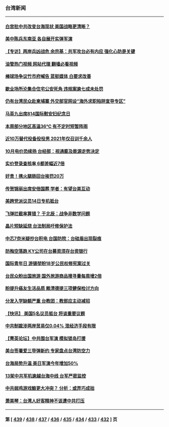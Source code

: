 ### 台湾新闻
---
#### [白宫批中共改变台海现状 美国战略更清晰？](../../pages/ncid1349361/n13802458.md?08150445) 
#### [美中陈兵东南亚 各自展开实弹军演](../../pages/ncid1349361/n13802464.md?08150445) 
#### [【专访】两岸兵凶战危 余宗基：共军攻台必有内应 强化心防是关键](../../pages/ncid1349361/n13802384.md?08150445) 
#### [油管热门视频 网站代理 翻墙必看视频](http://209.222.30.114:81/youtube.html?08150445)
#### [棒球场争议竹市府喊告 蓝挺媒体 白要求改善](../../pages/ncid1349361/n13802444.md?08150445) 
#### [歇业场所沦集合住宅公安死角 违规案逾七成未处罚](../../pages/ncid1349361/n13802446.md?08150445) 
#### [仍有台湾民众赴柬埔寨 外交部官网设“海外求职陷阱宣导专区”](../../pages/ncid1349361/n13802381.md?08150445) 
#### [马英九出席814国际慰安妇纪念日](../../pages/ncid1349361/n13802379.md?08150445) 
#### [本周部分地区高温36℃ 有不定时短暂阵雨](../../pages/ncid1349361/n13802380.md?08150445) 
#### [近10万替代役备役役男 2021年仅召训千余人](../../pages/ncid1349361/n13802395.md?08150445) 
#### [10月电价恐续扬 台经部：视通膨及能源走势决定](../../pages/ncid1349361/n13802387.md?08150445) 
#### [实价登录查核率 6都差幅近7倍](../../pages/ncid1349361/n13802383.md?08150445) 
#### [好贵！携火腿肠回台挨罚20万](../../pages/ncid1349361/n13802394.md?08150445) 
#### [传贺锦丽出席安倍国葬 学者：有望台美互动](../../pages/ncid1349361/n13802389.md?08150445) 
#### [美跨党派议员14日专机抵台](../../pages/ncid1349361/n13802356.md?08150445) 
#### [飞弹拦截率算错？ 于北辰：战争非数学问题](../../pages/ncid1349361/n13802347.md?08150445) 
#### [晶片短缺延烧 台法制局吁修保护法](../../pages/ncid1349361/n13802342.md?08150445) 
#### [中芯7奈米疑抄台积电 台国防院：台硅盾出现裂痕](../../pages/ncid1349361/n13802340.md?08150445) 
#### [防掏空落跑 KY公司在台募资须存台资银行](../../pages/ncid1349361/n13802331.md?08150445) 
#### [国际青年日 游锡堃盼18岁公民权修宪案过关](../../pages/ncid1349361/n13801277.md?08150445) 
#### [台民众盼出国旅游 国外旅游商品搜寻量每周增2倍](../../pages/ncid1349361/n13801275.md?08150445) 
#### [盼提升癌友生活品质 赖清德提三项健保检讨方向](../../pages/ncid1349361/n13801265.md?08150445) 
#### [分发入学缺额严重 台教团：教部应主动减招](../../pages/ncid1349361/n13801289.md?08150445) 
#### [【快讯】 美国5名议员抵台 将谈重要议题](../../pages/ncid1349361/n13802345.md?08150445) 
#### [中共制裁涉两岸贸易仅0.04% 泄经济手段有限](../../pages/ncid1349361/n13801207.md?08150445) 
#### [【菁英论坛】中共围台军演 模拟锁岛打援](../../pages/ncid1349361/n13802010.md?08150445) 
#### [美台签署爱三导弹新约 专家盘点台湾防空力](../../pages/ncid1349361/n13802032.md?08150445) 
#### [台海局势升温 美日军演今年增加50%](../../pages/ncid1349361/n13801967.md?08150445) 
#### [13架中共军机逾越台海中线 台军严密监控](../../pages/ncid1349361/n13801930.md?08150445) 
#### [中共弱鸡游戏酿更大冲突？ 分析：或弄巧成拙](../../pages/ncid1349361/n13801932.md?08150445) 
#### [萧美琴：台湾人好客精神不该遭中共打压](../../pages/ncid1349361/n13801733.md?08150445) 

---
#### 第 [ [439](./439.md?08150445) / [438](./438.md?08150445) / [437](./437.md?08150445) / [436](./436.md?08150445) / [435](./435.md?08150445) / [434](./434.md?08150445) / [433](./433.md?08150445) / [432](./432.md?08150445) ] 页

